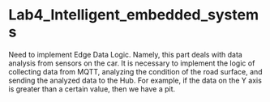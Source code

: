 # Lab4_Intelligent_embedded_systems
Need to implement Edge Data Logic. Namely, this part deals with data analysis from sensors on the car. It is necessary to implement the logic of collecting data from MQTT, analyzing the condition of the road surface, and sending the analyzed data to the Hub. For example, if the data on the Y axis is greater than a certain value, then we have a pit.
